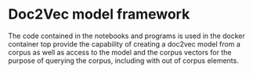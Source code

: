 # Doc2Vec model framework

The code contained in the notebooks and programs is used in the docker container
top provide the capability of creating a doc2vec model from a corpus as well as
access to the model and the corpus vectors for the purpose of querying the corpus,
including with out of corpus elements.
